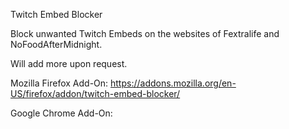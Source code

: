Twitch Embed Blocker 

Block unwanted Twitch Embeds on the websites of Fextralife and NoFoodAfterMidnight.

Will add more upon request.

Mozilla Firefox Add-On: https://addons.mozilla.org/en-US/firefox/addon/twitch-embed-blocker/

Google Chrome Add-On: